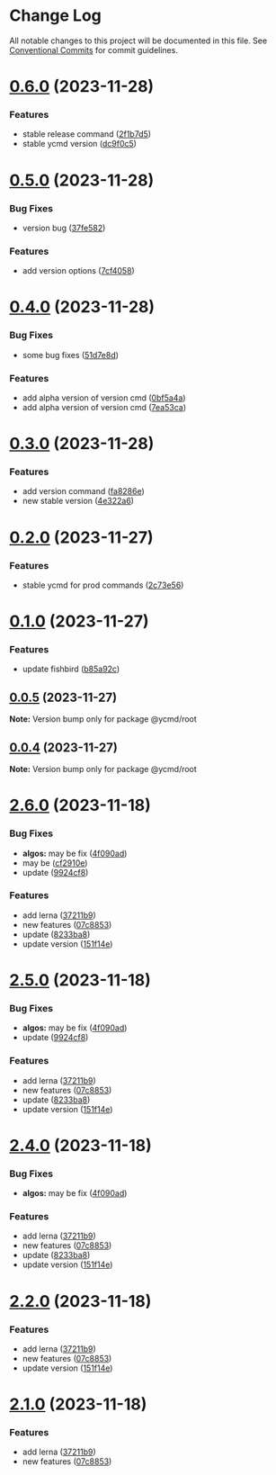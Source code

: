 # Change Log

All notable changes to this project will be documented in this file.
See [Conventional Commits](https://conventionalcommits.org) for commit guidelines.

# [0.6.0](https://github.com/lskjs/libs/compare/v0.5.0...v0.6.0) (2023-11-28)


### Features

* stable release command ([2f1b7d5](https://github.com/lskjs/libs/commit/2f1b7d554ce4884182cb6eddfb62c337b2c684f9))
* stable ycmd version ([dc9f0c5](https://github.com/lskjs/libs/commit/dc9f0c52cad95da0928a96599efc75bd1f1f556f))





# [0.5.0](https://github.com/lskjs/libs/compare/v0.4.0...v0.5.0) (2023-11-28)


### Bug Fixes

* version bug ([37fe582](https://github.com/lskjs/libs/commit/37fe5820b8c8bd4f988965f3cd3e6acfa727008c))


### Features

* add version options ([7cf4058](https://github.com/lskjs/libs/commit/7cf405874f9bfbb6f4481f41860a552d90b72076))





# [0.4.0](https://github.com/lskjs/libs/compare/v0.3.0...v0.4.0) (2023-11-28)


### Bug Fixes

* some bug fixes ([51d7e8d](https://github.com/lskjs/libs/commit/51d7e8d0a2c58dda89d07e4e055ec7e19e4e3733))


### Features

* add alpha version of version cmd ([0bf5a4a](https://github.com/lskjs/libs/commit/0bf5a4acb082c3afd82273986fc162314c5c60f8))
* add alpha version of version cmd ([7ea53ca](https://github.com/lskjs/libs/commit/7ea53ca3aaf498fe24a217c515f0174cbe66e2e5))





# [0.3.0](https://github.com/lskjs/libs/compare/v0.2.0...v0.3.0) (2023-11-28)


### Features

* add version command ([fa8286e](https://github.com/lskjs/libs/commit/fa8286ea28e6bd17cd0f93657651989fc288e098))
* new stable version ([4e322a6](https://github.com/lskjs/libs/commit/4e322a66c254e6bb21bc96ab3d063f2c1767e1ea))





# [0.2.0](https://github.com/lskjs/libs/compare/v0.1.0...v0.2.0) (2023-11-27)


### Features

* stable ycmd for prod commands ([2c73e56](https://github.com/lskjs/libs/commit/2c73e56513c60b1dcc922a37a4e2215b930e9984))





# [0.1.0](https://github.com/lskjs/libs/compare/v0.0.5...v0.1.0) (2023-11-27)


### Features

* update fishbird ([b85a92c](https://github.com/lskjs/libs/commit/b85a92cf04a0f81be12142f53cb459c365bc1e3e))





## [0.0.5](https://github.com/lskjs/libs/compare/v0.0.4...v0.0.5) (2023-11-27)

**Note:** Version bump only for package @ycmd/root





## [0.0.4](https://github.com/lskjs/libs/compare/v0.0.3...v0.0.4) (2023-11-27)

**Note:** Version bump only for package @ycmd/root





# [2.6.0](https://github.com/lskjs/libs/compare/v1.6.0...v2.6.0) (2023-11-18)


### Bug Fixes

* **algos:** may be fix ([4f090ad](https://github.com/lskjs/libs/commit/4f090adb6959f4c10e1a2daa65e06ade31413ded))
* may be ([cf2910e](https://github.com/lskjs/libs/commit/cf2910eed30494cca50d1715c066cd421a01874f))
* update ([9924cf8](https://github.com/lskjs/libs/commit/9924cf8c67d46c86ab08a44ee46c2fa8e11dc654))


### Features

* add lerna ([37211b9](https://github.com/lskjs/libs/commit/37211b9dc56426c394227e6e3f98e594be0cc514))
* new features ([07c8853](https://github.com/lskjs/libs/commit/07c8853dce120b21e0917bec9234c6ee76a3939b))
* update ([8233ba8](https://github.com/lskjs/libs/commit/8233ba8d58602cae3d8d33f3edb46482a58cb19e))
* update version ([151f14e](https://github.com/lskjs/libs/commit/151f14ee97e428589774657609a734d4c67ee192))





# [2.5.0](https://github.com/lskjs/libs/compare/v1.6.0...v2.5.0) (2023-11-18)


### Bug Fixes

* **algos:** may be fix ([4f090ad](https://github.com/lskjs/libs/commit/4f090adb6959f4c10e1a2daa65e06ade31413ded))
* update ([9924cf8](https://github.com/lskjs/libs/commit/9924cf8c67d46c86ab08a44ee46c2fa8e11dc654))


### Features

* add lerna ([37211b9](https://github.com/lskjs/libs/commit/37211b9dc56426c394227e6e3f98e594be0cc514))
* new features ([07c8853](https://github.com/lskjs/libs/commit/07c8853dce120b21e0917bec9234c6ee76a3939b))
* update ([8233ba8](https://github.com/lskjs/libs/commit/8233ba8d58602cae3d8d33f3edb46482a58cb19e))
* update version ([151f14e](https://github.com/lskjs/libs/commit/151f14ee97e428589774657609a734d4c67ee192))





# [2.4.0](https://github.com/lskjs/libs/compare/v1.6.0...v2.4.0) (2023-11-18)


### Bug Fixes

* **algos:** may be fix ([4f090ad](https://github.com/lskjs/libs/commit/4f090adb6959f4c10e1a2daa65e06ade31413ded))


### Features

* add lerna ([37211b9](https://github.com/lskjs/libs/commit/37211b9dc56426c394227e6e3f98e594be0cc514))
* new features ([07c8853](https://github.com/lskjs/libs/commit/07c8853dce120b21e0917bec9234c6ee76a3939b))
* update ([8233ba8](https://github.com/lskjs/libs/commit/8233ba8d58602cae3d8d33f3edb46482a58cb19e))
* update version ([151f14e](https://github.com/lskjs/libs/commit/151f14ee97e428589774657609a734d4c67ee192))





# [2.2.0](https://github.com/lskjs/libs/compare/v1.6.0...v2.2.0) (2023-11-18)


### Features

* add lerna ([37211b9](https://github.com/lskjs/libs/commit/37211b9dc56426c394227e6e3f98e594be0cc514))
* new features ([07c8853](https://github.com/lskjs/libs/commit/07c8853dce120b21e0917bec9234c6ee76a3939b))
* update version ([151f14e](https://github.com/lskjs/libs/commit/151f14ee97e428589774657609a734d4c67ee192))





# [2.1.0](https://github.com/lskjs/libs/compare/v1.6.0...v2.1.0) (2023-11-18)


### Features

* add lerna ([37211b9](https://github.com/lskjs/libs/commit/37211b9dc56426c394227e6e3f98e594be0cc514))
* new features ([07c8853](https://github.com/lskjs/libs/commit/07c8853dce120b21e0917bec9234c6ee76a3939b))
